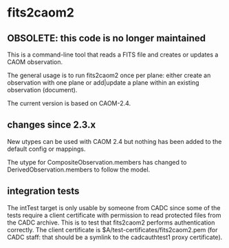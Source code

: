# fits2caom2

## OBSOLETE: this code is no longer maintained

This is a command-line tool that reads a FITS file and creates or updates a CAOM observation.

The general usage is to run fits2caom2 once per plane: either create an observation with one plane or
add|update a plane within an existing observation (document).

The current version is based on CAOM-2.4.

## changes since 2.3.x
New utypes can be used with CAOM 2.4 but nothing has been added to the default config or mappings.

The utype for CompositeObservation.members has changed to DerivedObservation.members to follow the model.

## integration tests
The intTest target is only usable by someone from CADC since some of the tests require a client certificate with
permission to read protected files from the CADC archive. This is to test that fits2caom2 performs authentication
correctly. The client certificate is $A/test-certificates/fits2caom2.pem (for CADC staff: that should be a symlink 
to the cadcauthtest1 proxy certificate).

